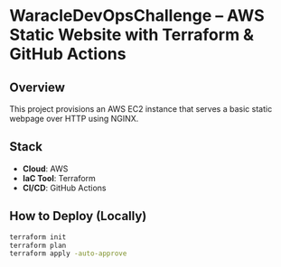 # WaracleDevOpsChallenge – AWS Static Website with Terraform & GitHub Actions

## Overview

This project provisions an AWS EC2 instance that serves a basic static webpage over HTTP using NGINX.

## Stack

- **Cloud**: AWS
- **IaC Tool**: Terraform
- **CI/CD**: GitHub Actions

## How to Deploy (Locally)

```bash
terraform init
terraform plan
terraform apply -auto-approve
```

